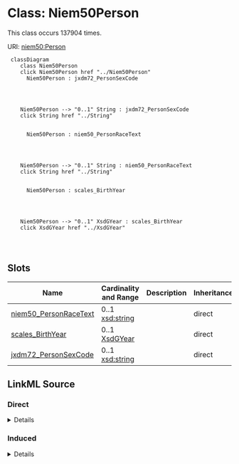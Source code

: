 

# Class: Niem50Person




This class occurs 137904 times.


URI: [niem50:Person](http://release.niem.gov/niem/niem-core/5.0/Person)






```mermaid
 classDiagram
    class Niem50Person
    click Niem50Person href "../Niem50Person"
      Niem50Person : jxdm72_PersonSexCode
        
          
    
    
    Niem50Person --> "0..1" String : jxdm72_PersonSexCode
    click String href "../String"

        
      Niem50Person : niem50_PersonRaceText
        
          
    
    
    Niem50Person --> "0..1" String : niem50_PersonRaceText
    click String href "../String"

        
      Niem50Person : scales_BirthYear
        
          
    
    
    Niem50Person --> "0..1" XsdGYear : scales_BirthYear
    click XsdGYear href "../XsdGYear"

        
      
```




<!-- no inheritance hierarchy -->


## Slots

| Name | Cardinality and Range | Description | Inheritance | Occurrences |
| ---  | --- | --- | --- | --- |
| [niem50_PersonRaceText](../slots/niem50_PersonRaceText.md) | 0..1 <br/> [xsd:string](http://www.w3.org/2001/XMLSchema#string) |  <br/>  | direct | 137021 |
| [scales_BirthYear](../slots/scales_BirthYear.md) | 0..1 <br/> [XsdGYear](../classes/XsdGYear.md) |  <br/>  | direct | 137257 |
| [jxdm72_PersonSexCode](../slots/jxdm72_PersonSexCode.md) | 0..1 <br/> [xsd:string](http://www.w3.org/2001/XMLSchema#string) |  <br/>  | direct | 137002 |














## LinkML Source

<!-- TODO: investigate https://stackoverflow.com/questions/37606292/how-to-create-tabbed-code-blocks-in-mkdocs-or-sphinx -->

### Direct

<details>

```yaml
name: niem50_Person
from_schema: okns:scales-kg
rank: 1000
slots:
- niem50_PersonRaceText
- scales_BirthYear
- jxdm72_PersonSexCode
class_uri: niem50:Person

```
</details>

### Induced

<details>

```yaml
name: niem50_Person
from_schema: okns:scales-kg
rank: 1000
attributes:
  niem50_PersonRaceText:
    name: niem50_PersonRaceText
    from_schema: okns:scales-kg
    rank: 1000
    slot_uri: niem50:PersonRaceText
    alias: niem50_PersonRaceText
    owner: niem50_Person
    domain_of:
    - jxdm72_CaseDefendantParty
    - jxdm72_Judge
    - niem50_Person
    range: string
  scales_BirthYear:
    name: scales_BirthYear
    from_schema: okns:scales-kg
    rank: 1000
    slot_uri: scales:BirthYear
    alias: scales_BirthYear
    owner: niem50_Person
    domain_of:
    - niem50_Person
    range: xsd_gYear
  jxdm72_PersonSexCode:
    name: jxdm72_PersonSexCode
    from_schema: okns:scales-kg
    rank: 1000
    slot_uri: jxdm72:PersonSexCode
    alias: jxdm72_PersonSexCode
    owner: niem50_Person
    domain_of:
    - jxdm72_CaseDefendantParty
    - niem50_Person
    range: string
class_uri: niem50:Person

```
</details>